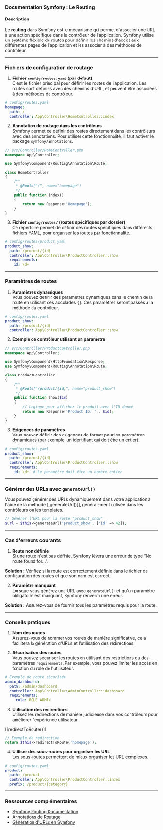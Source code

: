 ### Documentation Symfony : Le Routing

#### Description

Le **routing** dans Symfony est le mécanisme qui permet d'associer une URL à une action spécifique dans le contrôleur de l'application. Symfony utilise un système flexible de routes pour définir les chemins d'accès aux différentes pages de l'application et les associer à des méthodes de contrôleur.

---

### Fichiers de configuration de routage

1. **Fichier `config/routes.yaml` (par défaut)**  
    C'est le fichier principal pour définir les routes de l'application. Les routes sont définies avec des chemins d'URL, et peuvent être associées à des méthodes de contrôleur.

```yaml
# config/routes.yaml
homepage:
  path: /
  controller: App\Controller\HomeController::index
```

2. **Annotation de routage dans les contrôleurs**  
    Symfony permet de définir des routes directement dans les contrôleurs avec des annotations. Pour utiliser cette fonctionnalité, il faut activer le package `symfony/annotations`.

```php
// src/Controller/HomeController.php
namespace App\Controller;

use Symfony\Component\Routing\Annotation\Route;

class HomeController
{
    /**
     * @Route("/", name="homepage")
     */
    public function index()
    {
        return new Response('Homepage');
    }
}
```

3. **Fichier `config/routes/` (routes spécifiques par dossier)**  
    Ce répertoire permet de définir des routes spécifiques dans différents fichiers YAML, pour organiser les routes par fonctionnalité.

```yaml
# config/routes/product.yaml
product_show:
  path: /product/{id}
  controller: App\Controller\ProductController::show
  requirements:
    id: \d+
```

---

### Paramètres de routes

1. **Paramètres dynamiques**  
    Vous pouvez définir des paramètres dynamiques dans le chemin de la route en utilisant des accolades `{}`. Ces paramètres seront passés à la méthode du contrôleur.

```yaml
# config/routes.yaml
product_show:
  path: /product/{id}
  controller: App\Controller\ProductController::show
```

2. **Exemple de contrôleur utilisant un paramètre**

```php
// src/Controller/ProductController.php
namespace App\Controller;

use Symfony\Component\HttpFoundation\Response;
use Symfony\Component\Routing\Annotation\Route;

class ProductController
{
    /**
     * @Route("/product/{id}", name="product_show")
     */
    public function show($id)
    {
        // Logique pour afficher le produit avec l'ID donné
        return new Response('Product ID: ' . $id);
    }
}
```

3. **Exigences de paramètres**  
    Vous pouvez définir des exigences de format pour les paramètres dynamiques (par exemple, un identifiant qui doit être un entier).

```yaml
# config/routes.yaml
product_show:
  path: /product/{id}
  controller: App\Controller\ProductController::show
  requirements:
    id: \d+  # Le paramètre doit être un nombre entier
```

---

### Générer des URLs avec `generateUrl()`

Vous pouvez générer des URLs dynamiquement dans votre application à l'aide de la méthode [[generateUrl()]], généralement utilisée dans les contrôleurs ou les templates.

```php
// Générer l'URL pour la route "product_show"
$url = $this->generateUrl('product_show', ['id' => 42]);
```

---

### Cas d'erreurs courants

1. **Route non définie**  
    Si une route n'est pas définie, Symfony lèvera une erreur de type "No route found for...".

**Solution :** Vérifiez si la route est correctement définie dans le fichier de configuration des routes et que son nom est correct.

2. **Paramètre manquant**  
    Lorsque vous générez une URL avec `generateUrl()` et qu'un paramètre obligatoire est manquant, Symfony renverra une erreur.

**Solution :** Assurez-vous de fournir tous les paramètres requis pour la route.

---

### Conseils pratiques

1. **Nom des routes**  
    Assurez-vous de nommer vos routes de manière significative, cela facilitera la génération d'URLs et l'utilisation des redirections.
    
2. **Sécurisation des routes**  
    Vous pouvez sécuriser les routes en utilisant des restrictions ou des paramètres `requirements`. Par exemple, vous pouvez limiter les accès en fonction du rôle de l'utilisateur.
    

```yaml
# Exemple de route sécurisée
admin_dashboard:
  path: /admin/dashboard
  controller: App\Controller\AdminController::dashboard
  requirements:
    _role: ROLE_ADMIN
```

3. **Utilisation des redirections**  
    Utilisez les redirections de manière judicieuse dans vos contrôleurs pour améliorer l'expérience utilisateur.

[[redirectToRoute()]]

```php
// Exemple de redirection
return $this->redirectToRoute('homepage');
```

4. **Utiliser des sous-routes pour organiser les URL**  
    Les sous-routes permettent de mieux organiser les URL complexes.

```yaml
# config/routes.yaml
product:
  path: /product
  controller: App\Controller\ProductController::index
  prefix: /product/{category}
```

---

### Ressources complémentaires

- [Symfony Routing Documentation](https://symfony.com/doc/current/routing.html)
- [Annotations de Routage](https://symfony.com/doc/current/routing/annotations.html)
- [Génération d'URLs en Symfony](https://symfony.com/doc/current/routing.html#generate-urls)